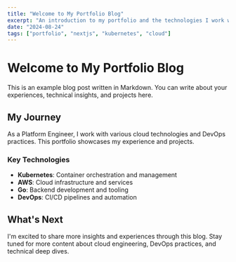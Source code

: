 ```yaml
---
title: "Welcome to My Portfolio Blog"
excerpt: "An introduction to my portfolio and the technologies I work with."
date: "2024-08-24"
tags: ["portfolio", "nextjs", "kubernetes", "cloud"]
---
```


# Welcome to My Portfolio Blog

This is an example blog post written in Markdown. You can write about your experiences, technical insights, and projects here.

## My Journey

As a Platform Engineer, I work with various cloud technologies and DevOps practices. This portfolio showcases my experience and projects.

### Key Technologies

- **Kubernetes**: Container orchestration and management
- **AWS**: Cloud infrastructure and services
- **Go**: Backend development and tooling
- **DevOps**: CI/CD pipelines and automation

## What's Next

I'm excited to share more insights and experiences through this blog. Stay tuned for more content about cloud engineering, DevOps practices, and technical deep dives.
